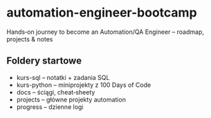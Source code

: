 # automation-engineer-bootcamp
Hands‑on journey to become an Automation/QA Engineer – roadmap, projects &amp; notes

## Foldery startowe
- kurs-sql – notatki + zadania SQL
- kurs-python – miniprojekty z 100 Days of Code
- docs – ściągi, cheat‑sheety
- projects – główne projekty automation
- progress – dzienne logi
